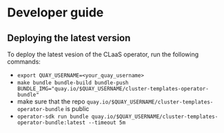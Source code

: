 # Developer guide
## Deploying the latest version
To deploy the latest vesion of the CLaaS operator, run the following commands:
- `export QUAY_USERNAME=<your_quay_username>`
- `make bundle bundle-build bundle-push BUNDLE_IMG="quay.io/$QUAY_USERNAME/cluster-templates-operator-bundle"`
- make sure that the repo `quay.io/$QUAY_USERNAME/cluster-templates-operator-bundle` is public
- `operator-sdk run bundle quay.io/$QUAY_USERNAME/cluster-templates-operator-bundle:latest --timeout 5m`
